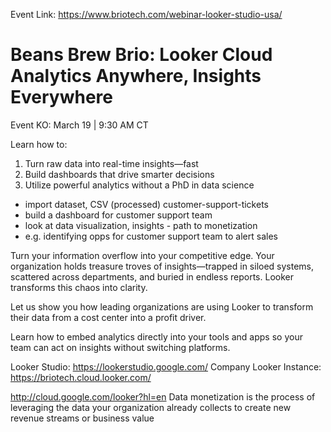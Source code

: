 Event Link: https://www.briotech.com/webinar-looker-studio-usa/
# Beans Brew Brio: Looker Cloud Analytics Anywhere, Insights Everywhere
Event KO: March 19 | 9:30 AM CT

Learn how to:

1. Turn raw data into real-time insights—fast
2. Build dashboards that drive smarter decisions
3. Utilize powerful analytics without a PhD in data science

- import dataset, CSV (processed) customer-support-tickets
- build a dashboard for customer support team
- look at data visualization, insights - path to monetization
- e.g. identifying opps for customer support team to alert sales

Turn your information overflow into your competitive edge.
Your organization holds treasure troves of insights—trapped in siloed systems, 
scattered across departments, and buried in endless reports. 
Looker transforms this chaos into clarity.

Let us show you how leading organizations are using Looker 
to transform their data from a cost center 
into a profit driver.

Learn how to embed analytics directly into your tools and apps 
so your team can act on insights without switching platforms.

Looker Studio: https://lookerstudio.google.com/ 
Company Looker Instance: https://briotech.cloud.looker.com/ 


http://cloud.google.com/looker?hl=en
Data monetization is the process of leveraging the data your organization already collects to create new revenue streams or business value

